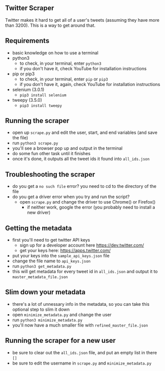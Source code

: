 ## Twitter Scraper

Twitter makes it hard to get all of a user's tweets (assuming they have more than 3200). This is a way to get around that.

## Requirements

- basic knowledge on how to use a terminal
- python3
  - to check, in your terminal, enter `python3`
  - if you don't have it, check YouTube for installation instructions
- pip or pip3
  - to check, in your terminal, enter `pip` or `pip3`
  - if you don't have it, again, check YouTube for installation instructions
- selenium (3.0.1)
  - `pip3 install selenium`
- tweepy (3.5.0)
  - `pip3 install tweepy`

## Running the scraper

- open up `scrape.py` and edit the user, start, and end variables (and save the file)
- run `python3 scrape.py`
- you'll see a browser pop up and output in the terminal
- do some fun other task until it finishes
- once it's done, it outputs all the tweet ids it found into `all_ids.json`

## Troubleshooting the scraper

- do you get a `no such file` error? you need to cd to the directory of the file
- do you get a driver error when you try and run the script?
  - open `scrape.py` and change the driver to use Chrome() or Firefox()
    - if neither work, google the error (you probably need to install a new driver)

## Getting the metadata

- first you'll need to get twitter API keys
  - sign up for a developer account here https://dev.twitter.com/
  - get your keys here: https://apps.twitter.com/
- put your keys into the `sample_api_keys.json` file
- change the file name to `api_keys.json`
- run `python3 get_metadata.py`
- this will get metadata for every tweet id in `all_ids.json` and output it to `master_metadata_file.json`

## Slim down your metadata
- there's a lot of unnessary info in the metadata, so you can take this optional step to slim it down
- open `minimize_metadata.py` and change the user
- run `python3 minimize_metadata.py`
- you'll now have a much smaller file with `refined_master_file.json`

## Running the scraper for a new user
- be sure to clear out the `all_ids.json` file, and put an empty list in there `[]`
- be sure to edit the username in `scrape.py` and `minimize_metadata.py`
